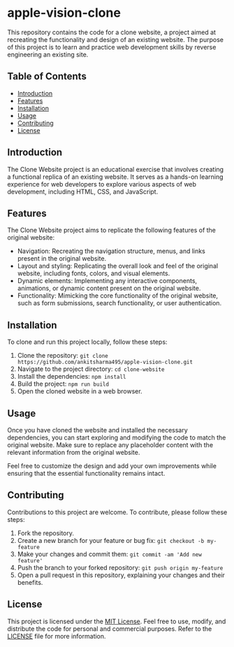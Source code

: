# apple-vision-clone

This repository contains the code for a clone website, a project aimed at recreating the functionality and design of an existing website. The purpose of this project is to learn and practice web development skills by reverse engineering an existing site.

## Table of Contents

- [Introduction](#introduction)
- [Features](#features)
- [Installation](#installation)
- [Usage](#usage)
- [Contributing](#contributing)
- [License](#license)

## Introduction

The Clone Website project is an educational exercise that involves creating a functional replica of an existing website. It serves as a hands-on learning experience for web developers to explore various aspects of web development, including HTML, CSS, and JavaScript.

## Features

The Clone Website project aims to replicate the following features of the original website:

- Navigation: Recreating the navigation structure, menus, and links present in the original website.
- Layout and styling: Replicating the overall look and feel of the original website, including fonts, colors, and visual elements.
- Dynamic elements: Implementing any interactive components, animations, or dynamic content present on the original website.
- Functionality: Mimicking the core functionality of the original website, such as form submissions, search functionality, or user authentication.

## Installation

To clone and run this project locally, follow these steps:

1. Clone the repository: `git clone https://github.com/ankitsharma495/apple-vision-clone.git`
2. Navigate to the project directory: `cd clone-website`
3. Install the dependencies: `npm install`
4. Build the project: `npm run build`
5. Open the cloned website in a web browser.

## Usage

Once you have cloned the website and installed the necessary dependencies, you can start exploring and modifying the code to match the original website. Make sure to replace any placeholder content with the relevant information from the original website.

Feel free to customize the design and add your own improvements while ensuring that the essential functionality remains intact.

## Contributing

Contributions to this project are welcome. To contribute, please follow these steps:

1. Fork the repository.
2. Create a new branch for your feature or bug fix: `git checkout -b my-feature`
3. Make your changes and commit them: `git commit -am 'Add new feature'`
4. Push the branch to your forked repository: `git push origin my-feature`
5. Open a pull request in this repository, explaining your changes and their benefits.

## License

This project is licensed under the [MIT License](LICENSE). Feel free to use, modify, and distribute the code for personal and commercial purposes. Refer to the [LICENSE](LICENSE) file for more information.
